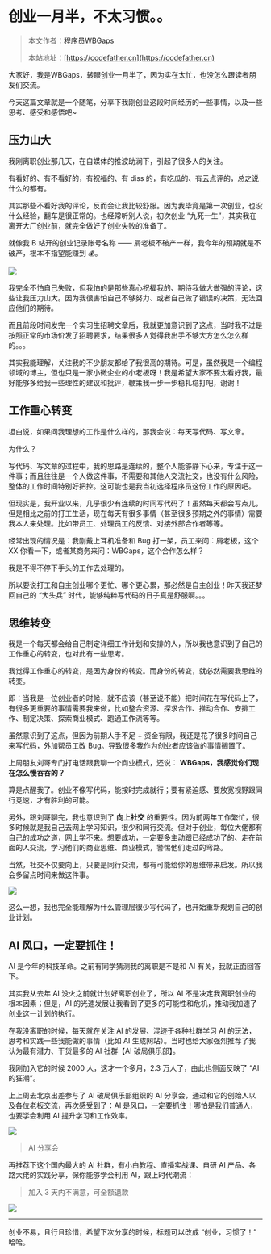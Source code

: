 # 创业一月半，不太习惯。。

> 本文作者：[程序员WBGaps](https://yuyuanweb.feishu.cn/wiki/Abldw5WkjidySxkKxU2cQdAtnah)
>
> 本站地址：[https://codefather.cn](https://codefather.cn)

大家好，我是WBGaps，转眼创业一月半了，因为实在太忙，也没怎么跟读者朋友们交流。

今天这篇文章就是一个随笔，分享下我刚创业这段时间经历的一些事情，以及一些思考、感受和感悟吧~

## 压力山大

我刚离职创业那几天，在自媒体的推波助澜下，引起了很多人的关注。

有看好的、有不看好的，有祝福的、有 diss 的，有吃瓜的、有云点评的，总之说什么的都有。

其实那些不看好我的评论，反而会让我比较舒服。因为我毕竟是第一次创业，也没什么经验，翻车是很正常的。也经常听别人说，初次创业 “九死一生”，其实我在离开大厂创业前，就完全做好了创业失败的准备了。

就像我 B 站开的创业记录账号名称 —— 屑老板不破产一样，我今年的预期就是不破产，根本不指望能赚到 💰。

![](https://pic.yupi.icu/5563/202311041259665.png)

我完全不怕自己失败，但我怕的是那些真心祝福我的、期待我做大做强的评论，这些让我压力山大。因为我很害怕自己不够努力、或者自己做了错误的决策，无法回应他们的期待。

而且前段时间发完一个实习生招聘文章后，我就更加意识到了这点，当时我不过是按照正常的市场价发了招聘要求，结果很多人觉得我出手不够大方怎么怎么样的。。。

其实我能理解，关注我的不少朋友都给了我很高的期待。可是，虽然我是一个编程领域的博主，但也只是一家小微企业的小老板呀！我是希望大家不要太看好我，最好能够多给我一些理性的建议和批评，鞭策我一步一步稳扎稳打吧，谢谢！

## 工作重心转变

坦白说，如果问我理想的工作是什么样的，那我会说：每天写代码、写文章。

为什么？

写代码、写文章的过程中，我的思路是连续的，整个人能够静下心来，专注于这一件事；而且往往是一个人做这件事，不需要和其他人交流社交，也没有什么风险，整体的工作时间特别好把控。这可能也是我当初选择程序员这份工作的原因吧。

但现实是，我开业以来，几乎很少有连续的时间写代码了！虽然每天都会写点儿，但是相比之前的打工生活，现在每天有很多事情（甚至很多预期之外的事情）需要我本人来处理。比如带员工、处理员工的反馈、对接外部合作者等等。

经常出现的情况是：我刚戴上耳机准备和 Bug 打一架，员工来问：屑老板，这个 XX 你看一下，或者某商务来问：WBGaps，这个合作怎么样？

我是不得不停下手头的工作去处理的。

所以要说打工和自主创业哪个更忙、哪个更心累，那必然是自主创业！昨天我还梦回自己的 “大头兵” 时代，能够纯粹写代码的日子真是舒服啊。。。

## 思维转变

我是一个每天都会给自己制定详细工作计划和安排的人，所以我也意识到了自己的工作重心的转变，也对此有一些思考。

我觉得工作重心的转变，是因为身份的转变。而身份的转变，就必然需要我思维的转变。

即：当我是一位创业者的时候，就不应该（甚至说不能）把时间花在写代码上了，有很多更重要的事情需要我来做，比如整合资源、探求合作、推动合作、安排工作、制定决策、探索商业模式、跑通工作流等等。

虽然意识到了这点，但因为前期人手不足 + 资金有限，我还是花了很多时间自己来写代码，外加帮员工改 Bug。导致很多我作为创业者应该做的事情搁置了。

上周朋友刘哥专门打电话跟我聊一个商业模式，还说： **WBGaps，我感觉你们现在怎么慢吞吞的？**

算是点醒我了。创业不像写代码，能按时完成就行；要有紧迫感、要放宽视野跟同行竞速，才有胜利的可能。

另外，跟刘哥聊完，我也意识到了 **向上社交** 的重要性。因为前两年工作繁忙，很多时候就是我自己去网上学习知识，很少和同行交流。但对于创业，每位大佬都有自己的成功之道，网上学不来。想要成功，一定要多主动跟已经成功了的、走在前面的人交流，学习他们的商业思维、商业模式，警惕他们走过的弯路。

当然，社交不仅要向上，只要是同行交流，都有可能给你的思维带来启发。所以我会多留点时间来做这件事。

![](https://pic.yupi.icu/5563/202311041259675.png)

这么一想，我也完全能理解为什么管理层很少写代码了，也开始重新规划自己的创业计划。

## AI 风口，一定要抓住！

AI 是今年的科技革命。之前有同学猜测我的离职是不是和 AI 有关，我就正面回答下。

其实我从去年 AI 没火之前就计划好离职创业了，所以 AI 不是决定我离职创业的根本因素；但是，AI 的光速发展让我看到了更多的可能性和危机，推动我加速了创业这一计划的执行。

在我没离职的时候，每天就在关注 AI 的发展、混迹于各种社群学习 AI 的玩法，思考和实践一些我能做的事情（比如 AI 生成网站）。当时也给大家强烈推荐了我认为最有潜力、干货最多的 AI 社群【AI 破局俱乐部】。

我刚加入它的时候 2000 人，这才一个多月，2.3 万人了，由此也侧面反映了 “AI 的狂潮”。

上上周去北京出差参与了 AI 破局俱乐部组织的 AI 分享会，通过和它的创始人以及各位老板交流，再次感受到了：AI 是风口，一定要抓住！哪怕是我们普通人，也要学会利用 AI 提升学习和工作效率。

![](https://pic.yupi.icu/5563/202311041259790.png)

>  AI 分享会

再推荐下这个国内最大的 AI 社群，有小白教程、直播实战课、自研 AI 产品、各路大佬的实践分享，保你能够学会利用 AI，跟上时代潮流：

> 加入 3 天内不满意，可全额退款

![](https://pic.yupi.icu/5563/202311041259673.jpeg)

------


创业不易，且行且珍惜，希望下次分享的时候，标题可以改成 “创业，习惯了！” 哈哈。